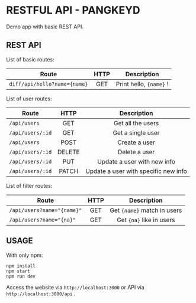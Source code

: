 # RESTFUL API - PANGKEYD

Demo app with basic REST API.

## REST API


List of basic routes:


| Route | HTTP | Description |
|---|:---:|:---:|
|```diff/api/hello?name={name}```|GET|Print hello, `{name}` !|


List of user routes:


| Route | HTTP | Description |
|---|:---:|:---:|
|`/api/users`     |GET    |Get all the users                    |
|`/api/users/:id` |GET    |Get a single user                    |
|`/api/users`     |POST   |Create a user                        |
|`/api/users/:id` |DELETE |Delete a user                        |
|`/api/users/:id` |PUT    |Update a user with new info          |
|`/api/users/:id` |PATCH  |Update a user with specific new info |


List of filter routes:


| Route | HTTP | Description |
|---|:---:|:---:|
|`/api/users?name="{name}"` | GET | Get `{name}` match in users |
|`/api/users?name="{na}"`   | GET | Get `{na}` like in users    |


## USAGE
With only npm:

```
npm install
npm start
npm run dev
```

Access the website via `http://localhost:3000` or API via `http://localhost:3000/api` .
